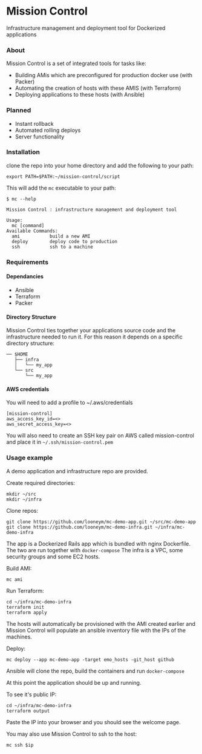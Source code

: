 # Mission Control

Infrastructure management and deployment tool for Dockerized applications

### About

Mission Control is a set of integrated tools for tasks like:
  - Building AMis which are preconfigured for production docker use (with Packer)
  - Automating the creation of hosts with these AMIS (with Terraform)
  - Deploying applications to these hosts (with Ansible) 

### Planned

- Instant rollback
- Automated rolling deploys
- Server functionality

### Installation

clone the repo into your home directory and add the following to your path:

`export PATH=$PATH:~/mission-control/script`

This will add the `mc` executable to your path:

```
$ mc --help

Mission Control : infrastructure management and deployment tool

Usage:
  mc [command]
Available Commands:
  ami           build a new AMI
  deploy        deploy code to production
  ssh           ssh to a machine
```

### Requirements


#### Dependancies 

- Ansible
- Terraform 
- Packer

#### Directory Structure 

Mission Control ties together your applications source code and the infrastructure needed to run it. 
For this reason it depends on a specific directory structure:


```
── $HOME
   ├── infra
   │   └── my_app
   └── src
       └── my_app
```

#### AWS credentials

You will need to add a profile to ~/.aws/credentials

```
[mission-control]
aws_access_key_id=<>
aws_secret_access_key=<>
```

You will also need to create an SSH key pair on AWS called mission-control and place it in `~/.ssh/mission-control.pem`


### Usage example

A demo application and infrastructure repo are provided.

Create required directories:
```
mkdir ~/src
mkdir ~/infra
```

Clone repos:
```
git clone https://github.com/looneym/mc-demo-app.git ~/src/mc-demo-app
git clone https://github.com/looneym/mc-demo-infra.git ~/infra/mc-demo-infra
```

The app is a Dockerized Rails app which is bundled with nginx Dockerfile. The two are run together with `docker-compose`
The infra is a VPC, some security groups and some EC2 hosts.

Build AMI:
```
mc ami
```

Run Terraform:
```
cd ~/infra/mc-demo-infra
terraform init
terraform apply
```

The hosts will automatically be provisioned with the AMI created earlier and Mission Control will populate
an ansible inventory file with the IPs of the machines.

Deploy:
```
mc deploy --app mc-demo-app -target emo_hosts -git_host github

```

Ansible will clone the repo, build the containers and run `docker-compose`

At this point the application should be up and running. 

To see it's public IP:

```
cd ~/infra/mc-demo-infra
terraform output
```

Paste the IP into your browser and you should see the welcome page.

You may also use Mission Control to ssh to the host:

```
mc ssh $ip
```


